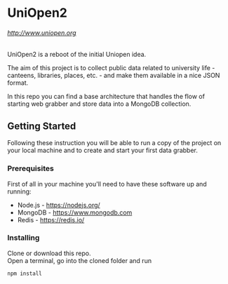 UniOpen2
=======
###### http://www.uniopen.org

UniOpen2 is a reboot of the initial Uniopen idea.


The aim of this project is to collect public data related to university life - canteens, libraries, places, etc. - and make them available in a nice JSON format.

In this repo you can find a base architecture that handles the flow of starting web grabber and store data into a MongoDB collection.

## Getting Started

Following these instruction you will be able to run a copy of the project on your local machine and to create and start your first data grabber.

### Prerequisites

First of all in your machine you'll need to have these software up and running:
* Node.js - https://nodejs.org/
* MongoDB - https://www.mongodb.com
* Redis   - https://redis.io/


### Installing

Clone or download this repo.<br>
Open a terminal, go into the cloned folder and run
```
npm install
```
